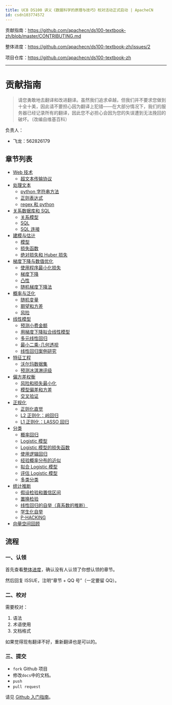 ```yaml
---
title: UCB DS100 讲义《数据科学的原理与技巧》校对活动正式启动 | ApacheCN
id: csdn103774572
---
```


贡献指南：https://github.com/apachecn/ds100-textbook-zh/blob/master/CONTRIBUTING.md

整体进度：https://github.com/apachecn/ds100-textbook-zh/issues/2

项目仓库：https://github.com/apachecn/ds100-textbook-zh

* * *

# 贡献指南

> 请您勇敢地去翻译和改进翻译。虽然我们追求卓越，但我们并不要求您做到十全十美，因此请不要担心因为翻译上犯错——在大部分情况下，我们的服务器已经记录所有的翻译，因此您不必担心会因为您的失误遭到无法挽回的破坏。（改编自维基百科）

负责人：

*   飞龙：562826179

## 章节列表

*   [Web 技术](https://github.com/apachecn/ds100-textbook-zh/blob/master/docs/7.md)
    *   [超文本传输协议](https://github.com/apachecn/ds100-textbook-zh/blob/master/docs/7.1.md)
*   [处理文本](https://github.com/apachecn/ds100-textbook-zh/blob/master/docs/8.md)
    *   [python 字符串方法](https://github.com/apachecn/ds100-textbook-zh/blob/master/docs/8.1.md)
    *   [正则表达式](https://github.com/apachecn/ds100-textbook-zh/blob/master/docs/8.2.md)
    *   [regex 和 python](https://github.com/apachecn/ds100-textbook-zh/blob/master/docs/8.3.md)
*   [关系数据库和 SQL](https://github.com/apachecn/ds100-textbook-zh/blob/master/docs/9.md)
    *   [关系模型](https://github.com/apachecn/ds100-textbook-zh/blob/master/docs/9.1.md)
    *   [SQL](https://github.com/apachecn/ds100-textbook-zh/blob/master/docs/9.2.md)
    *   [SQL 连接](https://github.com/apachecn/ds100-textbook-zh/blob/master/docs/9.3.md)
*   [建模与估计](https://github.com/apachecn/ds100-textbook-zh/blob/master/docs/10.md)
    *   [模型](https://github.com/apachecn/ds100-textbook-zh/blob/master/docs/10.1.md)
    *   [损失函数](https://github.com/apachecn/ds100-textbook-zh/blob/master/docs/10.2.md)
    *   [绝对损失和 Huber 损失](https://github.com/apachecn/ds100-textbook-zh/blob/master/docs/10.3.md)
*   [梯度下降与数值优化](https://github.com/apachecn/ds100-textbook-zh/blob/master/docs/11.md)
    *   [使用程序最小化损失](https://github.com/apachecn/ds100-textbook-zh/blob/master/docs/11.1.md)
    *   [梯度下降](https://github.com/apachecn/ds100-textbook-zh/blob/master/docs/11.2.md)
    *   [凸性](https://github.com/apachecn/ds100-textbook-zh/blob/master/docs/11.3.md)
    *   [随机梯度下降法](https://github.com/apachecn/ds100-textbook-zh/blob/master/docs/11.4.md)
*   [概率与泛化](https://github.com/apachecn/ds100-textbook-zh/blob/master/docs/12.md)
    *   [随机变量](https://github.com/apachecn/ds100-textbook-zh/blob/master/docs/12.1.md)
    *   [期望和方差](https://github.com/apachecn/ds100-textbook-zh/blob/master/docs/12.2.md)
    *   [风险](https://github.com/apachecn/ds100-textbook-zh/blob/master/docs/12.3.md)
*   [线性模型](https://github.com/apachecn/ds100-textbook-zh/blob/master/docs/13.md)
    *   [预测小费金额](https://github.com/apachecn/ds100-textbook-zh/blob/master/docs/13.1.md)
    *   [用梯度下降拟合线性模型](https://github.com/apachecn/ds100-textbook-zh/blob/master/docs/13.2.md)
    *   [多元线性回归](https://github.com/apachecn/ds100-textbook-zh/blob/master/docs/13.3.md)
    *   [最小二乘-几何透视](https://github.com/apachecn/ds100-textbook-zh/blob/master/docs/13.4.md)
    *   [线性回归案例研究](https://github.com/apachecn/ds100-textbook-zh/blob/master/docs/13.5.md)
*   [特征工程](https://github.com/apachecn/ds100-textbook-zh/blob/master/docs/14.md)
    *   [沃尔玛数据集](https://github.com/apachecn/ds100-textbook-zh/blob/master/docs/14.1.md)
    *   [预测冰淇淋评级](https://github.com/apachecn/ds100-textbook-zh/blob/master/docs/14.2.md)
*   [偏方差权衡](https://github.com/apachecn/ds100-textbook-zh/blob/master/docs/15.md)
    *   [风险和损失最小化](https://github.com/apachecn/ds100-textbook-zh/blob/master/docs/15.1.md)
    *   [模型偏差和方差](https://github.com/apachecn/ds100-textbook-zh/blob/master/docs/15.2.md)
    *   [交叉验证](https://github.com/apachecn/ds100-textbook-zh/blob/master/docs/15.3.md)
*   [正规化](https://github.com/apachecn/ds100-textbook-zh/blob/master/docs/16.md)
    *   [正则化直觉](https://github.com/apachecn/ds100-textbook-zh/blob/master/docs/16.1.md)
    *   [L2 正则化：岭回归](https://github.com/apachecn/ds100-textbook-zh/blob/master/docs/16.2.md)
    *   [L1 正则化：LASSO 回归](https://github.com/apachecn/ds100-textbook-zh/blob/master/docs/16.3.md)
*   [分类](https://github.com/apachecn/ds100-textbook-zh/blob/master/docs/17.md)
    *   [概率回归](https://github.com/apachecn/ds100-textbook-zh/blob/master/docs/17.1.md)
    *   [Logistic 模型](https://github.com/apachecn/ds100-textbook-zh/blob/master/docs/17.2.md)
    *   [Logistic 模型的损失函数](https://github.com/apachecn/ds100-textbook-zh/blob/master/docs/17.3.md)
    *   [使用逻辑回归](https://github.com/apachecn/ds100-textbook-zh/blob/master/docs/17.4.md)
    *   [经验概率分布的近似](https://github.com/apachecn/ds100-textbook-zh/blob/master/docs/17.5.md)
    *   [拟合 Logistic 模型](https://github.com/apachecn/ds100-textbook-zh/blob/master/docs/17.6.md)
    *   [评估 Logistic 模型](https://github.com/apachecn/ds100-textbook-zh/blob/master/docs/17.7.md)
    *   [多类分类](https://github.com/apachecn/ds100-textbook-zh/blob/master/docs/17.8.md)
*   [统计推断](https://github.com/apachecn/ds100-textbook-zh/blob/master/docs/18.md)
    *   [假设检验和置信区间](https://github.com/apachecn/ds100-textbook-zh/blob/master/docs/18.1.md)
    *   [置换检验](https://github.com/apachecn/ds100-textbook-zh/blob/master/docs/18.2.md)
    *   [线性回归的自举（真系数的推断）](https://github.com/apachecn/ds100-textbook-zh/blob/master/docs/18.3.md)
    *   [学生化自举](https://github.com/apachecn/ds100-textbook-zh/blob/master/docs/18.4.md)
    *   [P-HACKING](https://github.com/apachecn/ds100-textbook-zh/blob/master/docs/18.5.md)
*   [向量空间回顾](https://github.com/apachecn/ds100-textbook-zh/blob/master/docs/19.md)

## 流程

### 一、认领

首先查看[整体进度](https://github.com/apachecn/ds100-textbook-zh/issues/2)，确认没有人认领了你想认领的章节。

然后回复 ISSUE，注明“章节 + QQ 号”（一定要留 QQ）。

### 二、校对

需要校对：

1.  语法
2.  术语使用
3.  文档格式

如果觉得现有翻译不好，重新翻译也是可以的。

### 三、提交

*   `fork` Github 项目
*   修改`docs`中的文档。
*   `push`
*   `pull request`

请见 [Github 入门指南](https://github.com/apachecn/kaggle/blob/master/docs/GitHub)。